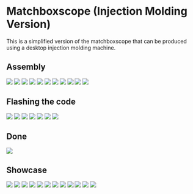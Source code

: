 # Matchboxscope (Injection Molding Version)

This is a simplified version of the matchboxscope that can be produced using a desktop injection molding machine.

## Assembly

![](IMAGES/injectionmold/matchboxscope_injectionmolding2.jpg)
![](IMAGES/injectionmold/matchboxscope_injectionmolding1.jpg)
![](IMAGES/injectionmold/matchboxscope_injectionmolding3.jpg)
![](IMAGES/injectionmold/matchboxscope_injectionmolding4.jpg)
![](IMAGES/injectionmold/matchboxscope_injectionmolding11.jpg)
![](IMAGES/injectionmold/matchboxscope_injectionmolding12.jpg)
![](IMAGES/injectionmold/matchboxscope_injectionmolding14.jpg)
![](IMAGES/injectionmold/matchboxscope_injectionmolding15.jpg)
![](IMAGES/injectionmold/matchboxscope_injectionmolding16.jpg)
![](IMAGES/injectionmold/matchboxscope_injectionmolding17.jpg)
![](IMAGES/injectionmold/matchboxscope_injectionmolding18.jpg)



## Flashing the code

![](IMAGES/injectionmold/matchboxscope_injectionmolding5.jpg)
![](IMAGES/injectionmold/matchboxscope_injectionmolding6.jpg)
![](IMAGES/injectionmold/matchboxscope_injectionmolding7.jpg)
![](IMAGES/injectionmold/matchboxscope_injectionmolding8.jpg)
![](IMAGES/injectionmold/matchboxscope_injectionmolding9.jpg)
![](IMAGES/injectionmold/matchboxscope_injectionmolding10.jpg)
![](IMAGES/injectionmold/matchboxscope_injectionmolding13.jpg)


## Done

![](IMAGES/injectionmold/matchboxscope_injectionmolding19.jpg)


## Showcase

![](IMAGES/injectionmold/matchboxscope_injectionmolding_sample_1.jpeg)
![](IMAGES/injectionmold/matchboxscope_injectionmolding_sample_2.jpeg)
![](IMAGES/injectionmold/matchboxscope_injectionmolding_sample_3.jpeg)
![](IMAGES/injectionmold/matchboxscope_injectionmolding_sample_4.jpeg)
![](IMAGES/injectionmold/matchboxscope_injectionmolding_sample_5.jpeg)
![](IMAGES/injectionmold/matchboxscope_injectionmolding_sample_6.jpeg)
![](IMAGES/injectionmold/matchboxscope_injectionmolding_sample_7.jpeg)
![](IMAGES/injectionmold/matchboxscope_injectionmolding_sample_8.jpeg)
![](IMAGES/injectionmold/matchboxscope_injectionmolding_sample_9.jpeg)
![](IMAGES/injectionmold/matchboxscope_injectionmolding_sample_10.jpeg)
![](IMAGES/injectionmold/matchboxscope_injectionmolding_sample_11.jpeg)
![](IMAGES/injectionmold/matchboxscope_injectionmolding_sample_12.jpeg)
